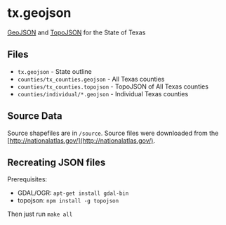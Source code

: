 # tx.geojson

[GeoJSON](http://geojson.org/) and [TopoJSON](https://github.com/mbostock/topojson/wiki) for the State of Texas

## Files

- `tx.geojson` - State outline
- `counties/tx_counties.geojson` - All Texas counties
- `counties/tx_counties.topojson` - TopoJSON of All Texas counties
- `counties/individual/*.geojson` - Individual Texas counties

## Source Data

Source shapefiles are in `/source`. Source files were downloaded from the [http://nationalatlas.gov/](http://nationalatlas.gov/).

## Recreating JSON files

Prerequisites:

- GDAL/OGR: `apt-get install gdal-bin`
- topojson: `npm install -g topojson`

Then just run `make all`